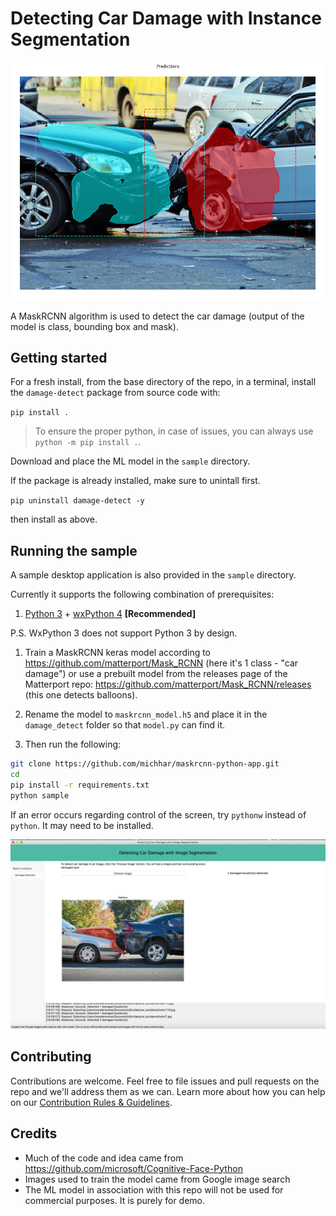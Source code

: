 # Detecting Car Damage with Instance Segmentation

![](./Assets/detected_ep50.png)

A MaskRCNN algorithm is used to detect the car damage (output of the model is class, bounding box and mask).


## Getting started

For a fresh install, from the base directory of the repo, in a terminal, install the `damage-detect` package from source code with:

`pip install .`

> To ensure the proper python, in case of issues, you can always use `python -m pip install .`.

Download and place the ML model in the `sample` directory.

If the package is already installed, make sure to unintall first.

`pip uninstall damage-detect -y`

then install as above.

## Running the sample

A sample desktop application is also provided in the `sample` directory.

Currently it supports the following combination of prerequisites:

1. [Python 3](https://www.python.org/downloads/) + [wxPython 4](https://pypi.python.org/pypi/wxPython) **[Recommended]**

P.S. WxPython 3 does not support Python 3 by design.

1. Train a MaskRCNN keras model according to https://github.com/matterport/Mask_RCNN (here it's 1 class - "car damage") or use a prebuilt model from the releases page of the Matterport repo: https://github.com/matterport/Mask_RCNN/releases (this one detects balloons).

2. Rename the model to `maskrcnn_model.h5` and place it in the `damage_detect` folder so that `model.py` can find it.

2. Then run the following:

```bash
git clone https://github.com/michhar/maskrcnn-python-app.git
cd 
pip install -r requirements.txt
python sample
```

If an error occurs regarding control of the screen, try `pythonw` instead of `python`.  It may need to be installed.

![Sample app](./Assets/app_screenshot.png)


## Contributing

Contributions are welcome. Feel free to file issues and pull requests on the repo and we'll address them as we can. Learn more about how you can help on our [Contribution Rules & Guidelines](/CONTRIBUTING.md).


## Credits

* Much of the code and idea came from https://github.com/microsoft/Cognitive-Face-Python
* Images used to train the model came from Google image search
* The ML model in association with this repo will not be used for commercial purposes.  It is purely for demo.



